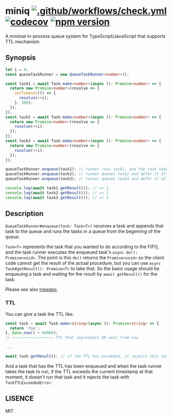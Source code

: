 # miniq [![.github/workflows/check.yml](https://github.com/moznion/miniq/actions/workflows/check.yml/badge.svg)](https://github.com/moznion/miniq/actions/workflows/check.yml) [![codecov](https://codecov.io/gh/moznion/miniq/branch/main/graph/badge.svg?token=IXK4KN1VR9)](https://codecov.io/gh/moznion/miniq) [![npm version](https://badge.fury.io/js/@moznion%2Fminiq.svg)](https://badge.fury.io/js/@moznion%2Fminiq)

A minimal in-process queue system for TypeScript/JavaScript that supports TTL mechanism.

## Synopsis

```ts
let i = 0;
const queueTaskRunner = new QueueTaskRunner<number>();

const task1 = await Task.make<number>(async (): Promise<number> => {
  return new Promise<number>(resolve => {
    setTimeout(() => {
      resolve(++i);
    }, 500);
  });
});
const task2 = await Task.make<number>(async (): Promise<number> => {
  return new Promise<number>(resolve => {
    resolve(++i);
  });
});
const task3 = await Task.make<number>(async (): Promise<number> => {
  return new Promise<number>(resolve => {
    resolve(++i);
  });
});

queueTaskRunner.enqueue(task1); // runner runs task1, and the task takes 500ms
queueTaskRunner.enqueue(task2); // runner queues task2 and defer it after task1
queueTaskRunner.enqueue(task3); // runner queues task3 and defer it after task2

console.log(await task1.getResult()); // => 1
console.log(await task2.getResult()); // => 2
console.log(await task3.getResult()); // => 3
```

## Description

`QueueTaskRunner#enqueue(task: Task<T>)` receives a task and appends that task to the queue and runs the tasks in a queue
from the beginning of the queue.

`Task<T>` represents the task that you wanted to do according to the FIFO, and the task runner executes the enqueued
task's `async do(): Promise<void>`.
The point is this `do()` returns the `Promise<void>` so the client code cannot get the result of the actual procedure,
but you can use `async Task#getResult(): Promise<T>` to take that.
So the basic usage should be enqueuing a task and waiting for the result by `await getResult()` for the task.

Please see also [typedoc](https://moznion.github.io/miniq/).

### TTL

You can give a task the TTL like:

```ts
const task = await Task.make<string>(async (): Promise<string> => {
  return 'foo';
}, Date.now() + 60000);
// ~~~~~~~~~~~~~~~~~~ TTL that represents 60 secs from now

...

await task.getResult(); // if the TTL has exceeded, it rejects this task and throws `TaskTTLExceededError`.
```

And a task that has the TTL has been enqueued and when the task runner takes the task to run, if the TTL exceeds
the current timestamp at that moment, it doesn't run that task and it rejects the task with `TaskTTLExceededError`.

## LISENCE

MIT

